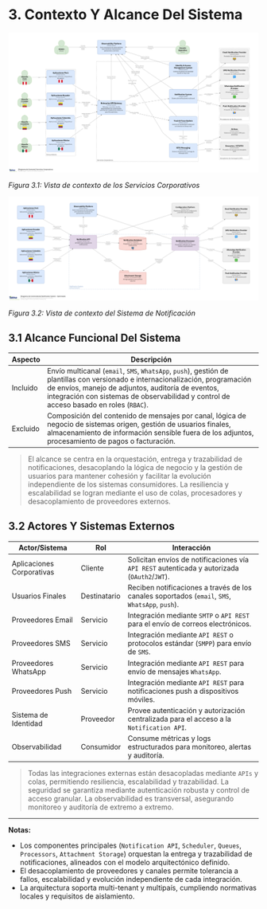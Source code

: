 # 3. Contexto Y Alcance Del Sistema

![Servicios Corporativos - Vista de Contexto](/diagrams/servicios-corporativos/corporate_services.png)

*Figura 3.1: Vista de contexto de los Servicios Corporativos*

![Sistema de Notificación - Vista de Contexto](/diagrams/servicios-corporativos/notification_system.png)

*Figura 3.2: Vista de contexto del Sistema de Notificación*

## 3.1 Alcance Funcional Del Sistema

| Aspecto   | Descripción                                                                                                                         |
|-----------|-------------------------------------------------------------------------------------------------------------------------------------|
| Incluido  | Envío multicanal (`email`, `SMS`, `WhatsApp`, `push`), gestión de plantillas con versionado e internacionalización, programación de envíos, manejo de adjuntos, auditoría de eventos, integración con sistemas de observabilidad y control de acceso basado en roles (`RBAC`). |
| Excluido  | Composición del contenido de mensajes por canal, lógica de negocio de sistemas origen, gestión de usuarios finales, almacenamiento de información sensible fuera de los adjuntos, procesamiento de pagos o facturación. |

> El alcance se centra en la orquestación, entrega y trazabilidad de notificaciones, desacoplando la lógica de negocio y la gestión de usuarios para mantener cohesión y facilitar la evolución independiente de los sistemas consumidores. La resiliencia y escalabilidad se logran mediante el uso de colas, procesadores y desacoplamiento de proveedores externos.

## 3.2 Actores Y Sistemas Externos

| Actor/Sistema              | Rol         | Interacción                                                                                 |
|---------------------------|-------------|---------------------------------------------------------------------------------------------|
| Aplicaciones Corporativas  | Cliente     | Solicitan envíos de notificaciones vía `API REST` autenticada y autorizada (`OAuth2`/`JWT`).|
| Usuarios Finales           | Destinatario| Reciben notificaciones a través de los canales soportados (`email`, `SMS`, `WhatsApp`, `push`).|
| Proveedores Email          | Servicio    | Integración mediante `SMTP` o `API REST` para el envío de correos electrónicos.              |
| Proveedores SMS            | Servicio    | Integración mediante `API REST` o protocolos estándar (`SMPP`) para envío de `SMS`.          |
| Proveedores WhatsApp       | Servicio    | Integración mediante `API REST` para envío de mensajes `WhatsApp`.                           |
| Proveedores Push           | Servicio    | Integración mediante `API REST` para notificaciones push a dispositivos móviles.             |
| Sistema de Identidad       | Proveedor   | Provee autenticación y autorización centralizada para el acceso a la `Notification API`.     |
| Observabilidad             | Consumidor  | Consume métricas y logs estructurados para monitoreo, alertas y auditoría.                   |

> Todas las integraciones externas están desacopladas mediante `APIs` y colas, permitiendo resiliencia, escalabilidad y trazabilidad. La seguridad se garantiza mediante autenticación robusta y control de acceso granular. La observabilidad es transversal, asegurando monitoreo y auditoría de extremo a extremo.

---

**Notas:**

- Los componentes principales (`Notification API`, `Scheduler`, `Queues`, `Processors`, `Attachment Storage`) orquestan la entrega y trazabilidad de notificaciones, alineados con el modelo arquitectónico definido.
- El desacoplamiento de proveedores y canales permite tolerancia a fallos, escalabilidad y evolución independiente de cada integración.
- La arquitectura soporta multi-tenant y multipaís, cumpliendo normativas locales y requisitos de aislamiento.
